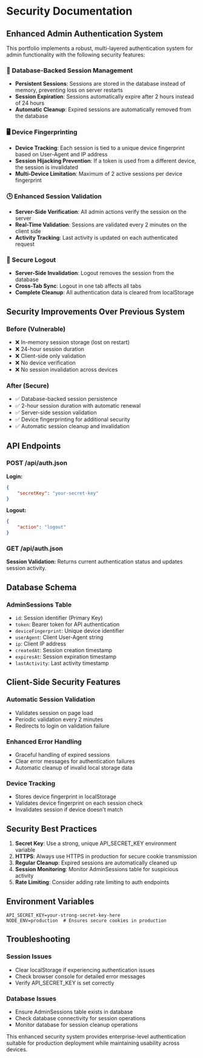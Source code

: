 # Security Documentation

## Enhanced Admin Authentication System

This portfolio implements a robust, multi-layered authentication system for admin functionality with the following security features:

### 🔐 Database-Backed Session Management

- **Persistent Sessions**: Sessions are stored in the database instead of memory, preventing loss on server restarts
- **Session Expiration**: Sessions automatically expire after 2 hours instead of 24 hours
- **Automatic Cleanup**: Expired sessions are automatically removed from the database

### 🖥️ Device Fingerprinting

- **Device Tracking**: Each session is tied to a unique device fingerprint based on User-Agent and IP address
- **Session Hijacking Prevention**: If a token is used from a different device, the session is invalidated
- **Multi-Device Limitation**: Maximum of 2 active sessions per device fingerprint

### 🕒 Enhanced Session Validation

- **Server-Side Verification**: All admin actions verify the session on the server
- **Real-Time Validation**: Sessions are validated every 2 minutes on the client side
- **Activity Tracking**: Last activity is updated on each authenticated request

### 🚪 Secure Logout

- **Server-Side Invalidation**: Logout removes the session from the database
- **Cross-Tab Sync**: Logout in one tab affects all tabs
- **Complete Cleanup**: All authentication data is cleared from localStorage

## Security Improvements Over Previous System

### Before (Vulnerable)

- ❌ In-memory session storage (lost on restart)
- ❌ 24-hour session duration
- ❌ Client-side only validation
- ❌ No device verification
- ❌ No session invalidation across devices

### After (Secure)

- ✅ Database-backed session persistence
- ✅ 2-hour session duration with automatic renewal
- ✅ Server-side session validation
- ✅ Device fingerprinting for additional security
- ✅ Automatic session cleanup and invalidation

## API Endpoints

### POST /api/auth.json

**Login:**

```json
{
	"secretKey": "your-secret-key"
}
```

**Logout:**

```json
{
	"action": "logout"
}
```

### GET /api/auth.json

**Session Validation:**
Returns current authentication status and updates session activity.

## Database Schema

### AdminSessions Table

- `id`: Session identifier (Primary Key)
- `token`: Bearer token for API authentication
- `deviceFingerprint`: Unique device identifier
- `userAgent`: Client User-Agent string
- `ip`: Client IP address
- `createdAt`: Session creation timestamp
- `expiresAt`: Session expiration timestamp
- `lastActivity`: Last activity timestamp

## Client-Side Security Features

### Automatic Session Validation

- Validates session on page load
- Periodic validation every 2 minutes
- Redirects to login on validation failure

### Enhanced Error Handling

- Graceful handling of expired sessions
- Clear error messages for authentication failures
- Automatic cleanup of invalid local storage data

### Device Tracking

- Stores device fingerprint in localStorage
- Validates device fingerprint on each session check
- Invalidates session if device doesn't match

## Security Best Practices

1. **Secret Key**: Use a strong, unique API_SECRET_KEY environment variable
2. **HTTPS**: Always use HTTPS in production for secure cookie transmission
3. **Regular Cleanup**: Expired sessions are automatically cleaned up
4. **Session Monitoring**: Monitor AdminSessions table for suspicious activity
5. **Rate Limiting**: Consider adding rate limiting to auth endpoints

## Environment Variables

```env
API_SECRET_KEY=your-strong-secret-key-here
NODE_ENV=production  # Ensures secure cookies in production
```

## Troubleshooting

### Session Issues

- Clear localStorage if experiencing authentication issues
- Check browser console for detailed error messages
- Verify API_SECRET_KEY is set correctly

### Database Issues

- Ensure AdminSessions table exists in database
- Check database connectivity for session operations
- Monitor database for session cleanup operations

This enhanced security system provides enterprise-level authentication suitable for production deployment while maintaining usability across devices.
